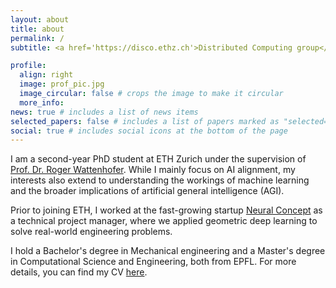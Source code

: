```yaml
---
layout: about
title: about
permalink: /
subtitle: <a href='https://disco.ethz.ch'>Distributed Computing group</a> (Disco), ETH Zürich.

profile:
  align: right
  image: prof_pic.jpg
  image_circular: false # crops the image to make it circular
  more_info:
news: true # includes a list of news items
selected_papers: false # includes a list of papers marked as "selected={true}"
social: true # includes social icons at the bottom of the page
---
```


I am a second-year PhD student at ETH Zurich under the supervision of [Prof. Dr. Roger Wattenhofer](https://disco.ethz.ch/members/wroger).
While I mainly focus on AI alignment, my interests also extend to understanding the workings of machine learning and the broader implications of artificial general intelligence (AGI).

Prior to joining ETH, I worked at the fast-growing startup [Neural Concept](https://www.neuralconcept.com) as a technical project manager,
where we applied geometric deep learning to solve real-world engineering problems.

I hold a Bachelor's degree in Mechanical engineering and a Master's degree in Computational Science and Engineering, both from EPFL. For more details, you can find my CV [here](/assets/pdf/cv.pdf).
